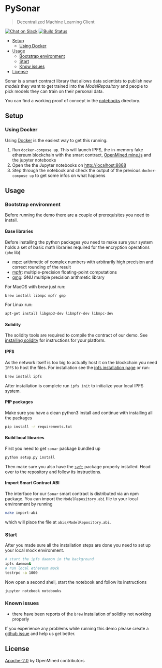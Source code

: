# PySonar

> Decentralized Machine Learning Client

[![Chat on Slack](https://img.shields.io/badge/chat-on%20slack-7A5979.svg)](https://openmined.slack.com/messages/team_pysonar)
[![Build Status](https://travis-ci.org/OpenMined/PySonar.svg?branch=master)](https://travis-ci.org/OpenMined/PySonar)

<!-- TOC depthFrom:2 -->

- [Setup](#setup)
    - [Using Docker](#using-docker)
- [Usage](#usage)
    - [Bootstrap environment](#bootstrap-environment)
    - [Start](#start)
    - [Know issues](#know-issues)
- [License](#license)

<!-- /TOC -->

Sonar is a smart contract library that allows data scientists to publish new _models_ they want to get trained into the _ModelRepository_ and people to pick models they can train on their personal data.

You can find a working proof of concept in the [notebooks](./notebooks) directory.

## Setup

### Using Docker

Using [Docker](https://www.docker.com) is the easiest way to get this running.

1. Run `docker-compose up`. This will launch IPFS, the in-memory fake ethereum blockchain with the smart contract, [OpenMined mine.js](https://github.com/OpenMined/mine.js) and the jupyter notebooks
2. Open the the Jupyter notebooks on [http://localhost:8888](http://localhost:8888)
3. Step through the notebook and check the output of the previous `docker-compose up` to get some infos on what happens

## Usage

### Bootstrap environment

Before running the demo there are a couple of prerequisites you need to install.

#### Base libraries

Before installing the python packages you need to make sure your system holds a set of basic math libraries required for the encryption operations (`phe` lib)

* [mpc](http://www.multiprecision.org/index.php?prog=mpc): arithmetic of complex numbers with arbitrarily high precision and correct rounding of the result
* [mpfr](http://www.mpfr.org/): multiple-precision floating-point computations
* [gmp](https://gmplib.org/): GNU multiple precision arithmetic library

For MacOS with brew just run:

```sh
brew install libmpc mpfr gmp
```

For Linux run:

```sh
apt-get install libgmp3-dev libmpfr-dev libmpc-dev
```

#### Solidity

The solidity tools are required to compile the contract of our demo.
See [installing solidity](http://solidity.readthedocs.io/en/develop/installing-solidity.html) for instructions for your platform.

#### IPFS

As the network itself is too big to actually host it on the blockchain you need `IPFS` to host the files.
For installation see the [ipfs installation page](https://dist.ipfs.io/#go-ipfs) or run:

```sh
brew install ipfs
```

After installation is complete run `ipfs init` to initialize your local IPFS system.

#### PIP packages

Make sure you have a clean python3 install and continue with installing all the packages

```sh
pip install -r requirements.txt
```

#### Build local libraries

First you need to get `sonar` package bundled up

```sh
python setup.py install
```

Then make sure you also have the [`syft`](https://github.com/OpenMined/syft) package properly installed. Head over to the repository and follow its instructions.

#### Import Smart Contract ABI

The interface for our `Sonar` smart contract is distributed via an npm package. You can import the `ModelRepository.abi` file to your local environment by running

```sh
make import-abi
```

which will place the file at `abis/ModelRepository.abi`.

### Start

After you made sure all the installation steps are done you need to set up your local mock environment.

```sh
# start the ipfs daemon in the background
ipfs daemon&
# run local ethereum mock
testrpc -a 1000
```

Now open a second shell, start the notebook and follow its instructions

```sh
jupyter notebook notebooks
```

### Known issues

* there have been reports of the `brew` installation of solidity not working properly

If you experience any problems while running this demo please create a [github issue](https://github.com/OpenMined/sonar/issues) and help us get better.

## License

[Apache-2.0](https://github.com/OpenMined/PySonar/blob/master/LICENSE) by OpenMined contributors
